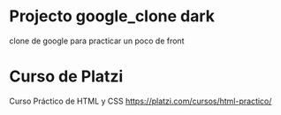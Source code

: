 # Projecto google_clone dark
clone de google para practicar un poco de front

# Curso de Platzi
Curso Práctico de HTML y CSS
https://platzi.com/cursos/html-practico/

